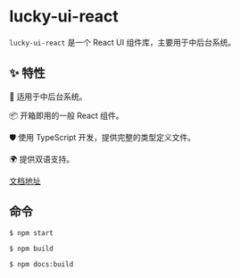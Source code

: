 # lucky-ui-react

`lucky-ui-react` 是一个 React UI 组件库，主要用于中后台系统。

## ✨ 特性

🌈 适用于中后台系统。

📦 开箱即用的一般 React 组件。

🛡 使用 TypeScript 开发，提供完整的类型定义文件。

🌍 提供双语支持。

[文档地址](http://lucky.chenzibo.xyz)

## 命令

```shell
$ npm start
```

```shell
$ npm build
```

```shell
$ npm docs:build
```
